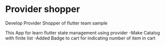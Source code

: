 # Provider shopper

Develop Provider Shopper of flutter team sample

This App for learn flutter state management using provider
-Make Catalog with finite list 
-Added Badge to cart for indicating number of item in cart
